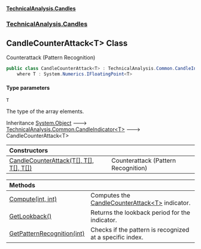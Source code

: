 #### [TechnicalAnalysis\.Candles](Atypical.TechnicalAnalysis.Candles.md 'Atypical\.TechnicalAnalysis\.Candles')
### [TechnicalAnalysis\.Candles](Atypical.TechnicalAnalysis.Candles.md#TechnicalAnalysis.Candles 'TechnicalAnalysis\.Candles')

## CandleCounterAttack\<T\> Class

Counterattack \(Pattern Recognition\)

```csharp
public class CandleCounterAttack<T> : TechnicalAnalysis.Common.CandleIndicator<T>
    where T : System.Numerics.IFloatingPoint<T>
```
#### Type parameters

<a name='TechnicalAnalysis.Candles.CandleCounterAttack_T_.T'></a>

`T`

The type of the array elements\.

Inheritance [System\.Object](https://docs.microsoft.com/en-us/dotnet/api/System.Object 'System\.Object') &#129106; [TechnicalAnalysis\.Common\.CandleIndicator&lt;](https://docs.microsoft.com/en-us/dotnet/api/TechnicalAnalysis.Common.CandleIndicator-1 'TechnicalAnalysis\.Common\.CandleIndicator\`1')[T](CandleCounterAttack_T_.md#TechnicalAnalysis.Candles.CandleCounterAttack_T_.T 'TechnicalAnalysis\.Candles\.CandleCounterAttack\<T\>\.T')[&gt;](https://docs.microsoft.com/en-us/dotnet/api/TechnicalAnalysis.Common.CandleIndicator-1 'TechnicalAnalysis\.Common\.CandleIndicator\`1') &#129106; CandleCounterAttack\<T\>

| Constructors | |
| :--- | :--- |
| [CandleCounterAttack\(T\[\], T\[\], T\[\], T\[\]\)](CandleCounterAttack_T_.CandleCounterAttack(T[],T[],T[],T[]).md 'TechnicalAnalysis\.Candles\.CandleCounterAttack\<T\>\.CandleCounterAttack\(T\[\], T\[\], T\[\], T\[\]\)') | Counterattack \(Pattern Recognition\) |

| Methods | |
| :--- | :--- |
| [Compute\(int, int\)](CandleCounterAttack_T_.Compute(int,int).md 'TechnicalAnalysis\.Candles\.CandleCounterAttack\<T\>\.Compute\(int, int\)') | Computes the [CandleCounterAttack&lt;T&gt;](CandleCounterAttack_T_.md 'TechnicalAnalysis\.Candles\.CandleCounterAttack\<T\>') indicator\. |
| [GetLookback\(\)](CandleCounterAttack_T_.GetLookback().md 'TechnicalAnalysis\.Candles\.CandleCounterAttack\<T\>\.GetLookback\(\)') | Returns the lookback period for the indicator\. |
| [GetPatternRecognition\(int\)](CandleCounterAttack_T_.GetPatternRecognition(int).md 'TechnicalAnalysis\.Candles\.CandleCounterAttack\<T\>\.GetPatternRecognition\(int\)') | Checks if the pattern is recognized at a specific index\. |
